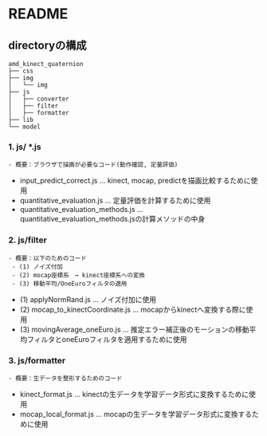 # README
## directoryの構成
```
amd_kinect_quaternion
├── css
├── img
│   └── img
├── js
│   ├── converter
│   ├── filter
│   ├── formatter
├── lib
└── model
```

### 1. js/ *.js

```
- 概要：ブラウザで描画が必要なコード(動作確認, 定量評価)
```

 - input_predict_correct.js ... kinect, mocap, predictを描画比較するために使用
 - quantitative_evaluation.js ... 定量評価を計算するために使用
 - quantitative_evaluation_methods.js ... quantitative_evaluation_methods.jsの計算メソッドの中身

### 2. js/filter

```
- 概要：以下のためのコード
 - (1) ノイズ付加
 - (2) mocap座標系　→ kinect座標系への変換
 - (3) 移動平均/OneEuroフィルタの適用

```

 - (1) applyNormRand.js ... ノイズ付加に使用
 - (2) mocap_to_kinectCoordinate.js ... mocapからkinectへ変換する際に使用
 - (3) movingAverage_oneEuro.js ... 推定エラー補正後のモーションの移動平均フィルタとoneEuroフィルタを適用するために使用
 
### 3. js/formatter

```
- 概要：生データを整形するためのコード
```

 - kinect_format.js ... kinectの生データを学習データ形式に変換するために使用
 - mocap_local_format.js ... mocapの生データを学習データ形式に変換するために使用

